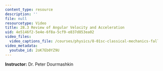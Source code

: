 ```yaml
---
content_type: resource
description: ''
file: null
resourcetype: Video
title: 28.3 Review of Angular Velocity and Acceleration
uid: 4e5146f2-5e4e-6f8a-5cf9-e837d853ea02
video_files:
  video_captions_file: /courses/physics/8-01sc-classical-mechanics-fall-2016/week-10-rotational-motion/28.3-review-of-angular-velocity-and-acceleration/28.3-review-of-angular-velocity-and-acceleration/2oK7Eb0YZ9U.vtt
video_metadata:
  youtube_id: 2oK7Eb0YZ9U
---
```


**Instructor:** Dr. Peter Dourmashkin